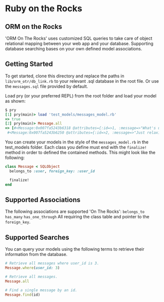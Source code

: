 # Ruby on the Rocks

## ORM on the Rocks

'ORM On The Rocks' uses customized SQL queries to take care of object relational mapping between your web app and your database. Supporting database searching bases on your own defined model associations.

## Getting Started

To get started, clone this directory and replace the paths in `lib/orm_otr/db_link.rb` to your relevant .sql database in the root file. Or use the `messages.sql` file provided by default.

Load pry (or your preferred REPL) from the root folder and load your model as shown:
```ruby
$ pry
[1] pry(main)> load 'test_models/messages_model.rb'
=> true
[2] pry(main)> Message.all
=> [#<Message:0x007fa5243b6318 @attributes={:id=>1, :message=>"What's up everybody?", :user_id=>1}>,
 #<Message:0x007fa5243b6250 @attributes={:id=>2, :message=>"Just relaxing over here.", :user_id=>2}>]
```

You can create your models in the style of the `messages_model.rb` in the test_models folder. Each class you define must end with the `finalize!` method in order to defined the contained methods. This might look like the following:

```ruby
class Message < SQLObject
  belongs_to :user, foreign_key: :user_id

  finalize!
end
```

## Supported Associations

The following associations are supported 'On The Rocks':
`belongs_to`
`has_many`
`has_one_through`
All requiring the class table and pointer to the `foreign_key`.

## Supported Searches

You can query your models using the following terms to retrieve their information from the database.

```ruby
# Retrieve all messages where user_id is 3.
Message.where(user_id: 3)

# Retrieve all messages.
Message.all

# Find a single message by an id.
Message.find(id)

```
